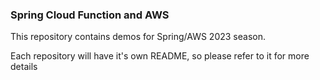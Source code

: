 ### Spring Cloud Function and AWS
This repository contains demos for Spring/AWS 2023 season.

Each repository will have it's own README, so please refer to it for more details
